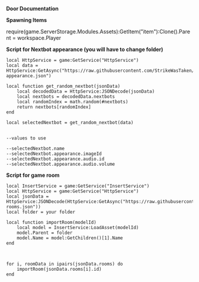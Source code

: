 **Door Documentation**

**Spawning Items**

require(game.ServerStorage.Modules.Assets):GetItem("item"):Clone().Parent = workspace.Player



**Script for Nextbot appearance (you will have to change folder)**

```
local HttpService = game:GetService("HttpService")
local data = HttpService:GetAsync("https://raw.githubusercontent.com/StrikeWasTaken/door/refs/heads/main/nextbot-appearance.json")

local function get_random_nextbot(jsonData)
    local decodedData = HttpService:JSONDecode(jsonData)
    local nextbots = decodedData.nextbots
    local randomIndex = math.random(#nextbots)
    return nextbots[randomIndex]
end

local selectedNextbot = get_random_nextbot(data)


--values to use

--selectedNextbot.name
--selectedNextbot.appearance.imageId
--selectedNextbot.appearance.audio.id
--selectedNextbot.appearance.audio.volume
```
**Script for game room**

```
local InsertService = game:GetService("InsertService")
local HttpService = game:GetService("HttpService")
local jsonData = HttpService:JSONDecode(HttpService:GetAsync("https://raw.githubusercontent.com/StrikeWasTaken/door/refs/heads/main/game-rooms.json"))
local folder = your folder

local function importRoom(modelId)
    local model = InsertService:LoadAsset(modelId)
    model.Parent = folder
    model.Name = model:GetChildren()[1].Name
end



for i, roomData in ipairs(jsonData.rooms) do
    importRoom(jsonData.rooms[i].id)
end
```

